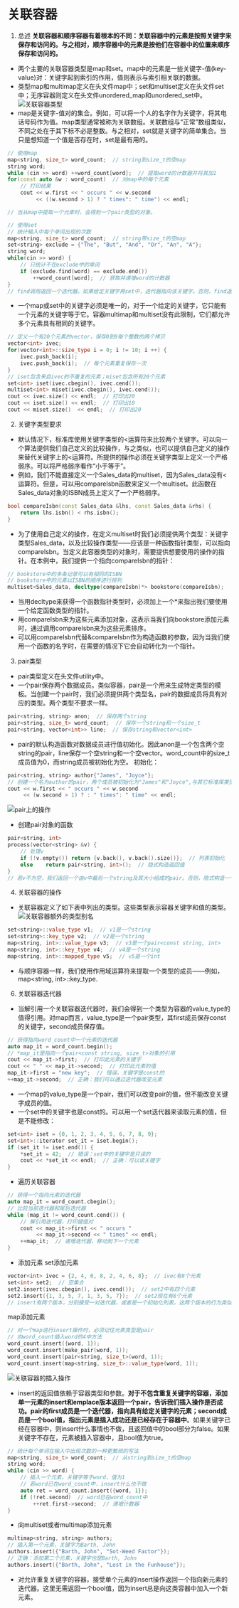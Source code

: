 # 关联容器
1. 总述
**关联容器和顺序容器有着根本的不同：关联容器中的元素是按照关键字来保存和访问的。与之相对，顺序容器中的元素是按他们在容器中的位置来顺序保存和访问的。**
* 两个主要的关联容器类型是map和set。map中的元素是一些关键字-值(key-value)对：关键字起到索引的作用，值则表示与索引相关联的数据。
* 类型map和multimap定义在头文件map中；set和multiset定义在头文件set中；无序容器则定义在头文件unordered_map和unordered_set中。
![关联容器类型](ass_type.png)
* map是关键字-值对的集合。例如，可以将一个人的名字作为关键字，将其电话号码作为值。map类型通常被称为关联数组。关联数组与“正常”数组类似，不同之处在于其下标不必是整数。与之相对，set就是关键字的简单集合。当只是想知道一个值是否存在时，set是最有用的。
``` C++
// 使用map
map<string, size_t> word_count;  // string到size_t的空map
string word;
while (cin >> word) ++word_count[word];  // 提取word的计数器并将其加1
for(const auto &w : word_count)  // 对map中的每个元素
    // 打印结果
    cout << w.first << " occurs " << w.second
         << ((w.second > 1) ? " times": " time") << endl;

// 当从map中提取一个元素时，会得到一个pair类型的对象。
```

``` C++
// 使用set
// 统计输入中每个单词出现的次数
map<string, size_t> word_count;  // string带size_t的空map
set<string> exclude = {"The", "But", "And", "Or", "An", "A"};
string word;
while(cin >> word) {
    // 只统计不在exclude中的单词
    if (exclude.find(word) == exclude.end())
        ++word_count[word];  // 获取并递增word的计数器
}
// find调用返回一个迭代器。如果给定关键字再set中，迭代器指向该关键字。否则，find返回尾后迭代器。仅当word不在exclude中时我们才更新word的计数器
```
* 一个map或set中的关键字必须是唯一的，对于一个给定的关键字，它只能有一个元素的关键字等于它。容器multimap和multiset没有此限制，它们都允许多个元素具有相同的关键字。
``` C++
// 定义一个有20个元素的vector，保存0到9每个整数的两个拷贝
vector<int> ivec;
for(vector<int>::size_type i = 0; i != 10; i ++) {
    ivec.push_back(i);
    ivec.push_back(i);  // 每个元素重复保存一次
}
// iset包含来自ivec的不重复的元素；miset包含所有20个元素
set<int> iset(ivec.cbegin(), ivec.cend());
multiset<int> miset(ivec.cbegin(), ivec.cend());
cout << ivec.size() << endl;  // 打印出20
cout << iset.size() << endl;  // 打印出10
cout << miset.size()  << endl;  // 打印出20
```
2. 关键字类型要求
* 默认情况下，标准库使用关键字类型的<运算符来比较两个关键字。可以向一个算法提供我们自己定义的比较操作，与之类似，也可以提供自己定义的操作来替代关键字上的<运算符。所提供的操作必须在关键字类型上定义一个严格弱序。可以将严格弱序看作“小于等于”。
* 例如，我们不能直接定义一个Sales_data的multiset，因为Sales_data没有<运算符。但是，可以用compareIsbn函数来定义一个multiset。此函数在Sales_data对象的ISBN成员上定义了一个严格弱序。
``` C++
bool compareIsbn(const Sales_data &lhs, const Sales_data &rhs) {
    return lhs.isbn() < rhs.isbn();
}
```
* 为了使用自己定义的操作，在定义multiset时我们必须提供两个类型：关键字类型Sales_data，以及比较操作类型——应该是一种函数指针类型，可以指向compareIsbn。当定义此容器类型的对象时，需要提供想要使用的操作的指针。在本例中，我们提供一个指向compareIsbn的指针：
``` C++
// bookstore中的多条记录可以有相同的ISBN
// bookstore中的元素以ISBN的顺序进行排列
multiset<Sales_data, decltype(compareIsbn)*> bookstore(compareIsbn);
```
* 当用decltype来获得一个函数指针类型时，必须加上一个*来指出我们要使用一个给定函数类型的指针。
* 用compareIsbn来为这些元素添加对象，这表示当我们向bookstore添加元素时，通过调用compareIsbn来为这些元素排序。
* 可以用compareIsbn代替&compareIsbn作为构造函数的参数，因为当我们使用一个函数的名字时，在需要的情况下它会自动转化为一个指针。

3. pair类型

* pair类型定义在头文件utility中。
* 一个pair保存两个数据成员。类似容器，pair是一个用来生成特定类型的模板。当创建一个pair时，我们必须提供两个类型名，pair的数据成员将具有对应的类型。两个类型不要求一样。
``` C++
pair<string, string> anon;  // 保存两个string
pair<string, size_t> word_count;  // 保存一个string和一个size_t
pair<string, vector<int>> line;  // 保存string和vector<int>
```
* pair的默认构造函数对数据成员进行值初始化。因此anon是一个包含两个空string的pair，line保存一个空string和一个空vector。word_count中的size_t成员值为0，而string成员被初始化为空。
初始化：
``` C++
pair<string, string> author{"James", "Joyce"};
// 创建一个名为author的pair，两个成员被初始化为"James"和"Joyce",与其它标准库类型不同，pair的数据成员是public的，两个成员分别命名为first和second。我们用普通的成员访问符号来访问它们。
cout << w.first << " occurs " << w.second
     << (w.second > 1) ? : " times": " time" << endl;
```
![pair上的操作](pair_op.png)
* 创建pair对象的函数
``` C++
pair<string, int>
process(vector<string> &v) {
    // 处理v
    if (!v.empty()) return {v.back(), v.back().size()};  // 列表初始化
    else    return pair<string, int>();  // 隐式构造返回值
}
// 若v不为空，我们返回一个由v中最后一个string及其大小组成的pair。否则，隐式构造一个空pair，并返回它。
```
4. 关联容器的操作
* 关联容器定义了如下表中列出的类型。这些类型表示容器关键字和值的类型。
![关联容器额外的类型别名](type.png)

``` C++
set<string>::value_type v1;  // v1是一个string
set<string>::key_type v2;  // v2是一个string
map<string, int>::value_type v3;  // v3是一个pair<const string, int>
map<string, int>::key_type v4;  // v4是一个string
map<string, int>::mapped_type v5;  // v5是一个int
```
* 与顺序容器一样，我们使用作用域运算符来提取一个类型的成员——例如，map<string, int>::key_type.

6. 关联容器迭代器
* 当解引用一个关联容器迭代器时，我们会得到一个类型为容器的value_type的值得引用。对map而言，value_type是一个pair类型，其first成员保存const的关键字，second成员保存值。
``` C++
// 获得指向word_count中一个元素的迭代器
auto map_it = word_count.begin();
// *map_it是指向一个pair<const string, size_t>对象的引用
cout << map_it->first;  // 打印此元素的关键字
cout << " " << map_it->second;  // 打印此元素的值
map_it->first = "new key";  // 错误，关键字是const的
++map_it->second;  // 正确：我们可以通过迭代器改变元素
```

* 一个map的value_type是一个pair，我们可以改变pair的值，但不能改变关键字成员的值。
* 一个set中的关键字也是const的。可以用一个set迭代器来读取元素的值，但是不能修改：
``` C++
set<int> iset = {0, 1, 2, 3, 4, 5, 6, 7, 8, 9};
set<int>::iterator set_it = iset.begin();
if (set_it != iset.end()) {
    *set_it = 42;  // 错误：set中的关键字是只读的
    cout << *set_it << endl;  // 正确：可以读关键字
}
```
* 遍历关联容器
``` C++
// 获得一个指向元素的迭代器
auto map_it = word_count.cbegin();
// 比较当前迭代器和尾后迭代器
while (map_it != word_count.cend()) {
    // 解引用迭代器，打印键值对
    cout << map_it->first << " occurs "
         << map_it->second << " times" << endl;
    ++map_it;  // 递增迭代器，移动到下一个元素
}
```
* 添加元素
set添加元素
``` C++
vector<int> ivec = {2, 4, 6, 8, 2, 4, 6, 8};  // ivec有8个元素
set<int> set2;  // 空集合
set2.insert(ivec.cbegin(), ivec.cend());  // set2中有四个元素
set2.insert({1, 3, 5, 7, 1, 3, 5, 7});  // set2现在有8个元素
// insert有两个版本，分别接受一对迭代器，或者是一个初始化列表，这两个版本的行为类似对应的构造函数。
```
map添加元素
``` C++
// 对一个map进行insert操作时，必须记住元素类型是pair
// 向word_count插入word的4中方法
word_count.insert({word, 1});
word_count.insert(make_pair(word, 1));
word_count.insert(pair<string, size_t>(word, 1));
word_count.insert(map<string, size_t>::value_type(word, 1));
```
![关联容器的插入操作](insert.png)
* insert的返回值依赖于容器类型和参数。**对于不包含重复关键字的容器，添加单一元素的insert和emplace版本返回一个pair，告诉我们插入操作是否成功。pair的first成员是一个迭代器，指向具有给定关键字的元素；second成员是一个bool值，指出元素是插入成功还是已经存在于容器中**。如果关键字已经在容器中，则insert什么事情也不做，且返回值中的bool部分为false。如果关键字不存在，元素被插入容器中，且bool值为true。
``` C++
// 统计每个单词在输入中出现次数的一种更繁琐的写法
map<string, size_t> word_count;  // 从string到size_t的空map
string word;
while (cin >> word) {
    // 插入一个元素，关键字等于word，值为1
    // 若word已在word_count中，insert什么也不做
    auto ret = word_count.insert({word, 1});
    if (!ret.second)  // word已在word_count中
        ++ret.first->second;  // 递增计数器
}
```
* 向multiset或者multimap添加元素
``` C++
multimap<string, string> authors;
// 插入第一个元素，关键字为Barth, John
authors.insert({"Barth, John", "Sot-Weed Factor"});
// 正确：添加第二个元素，关键字也是Barth, John
authors.insert({"Barth, John", "Lost in the Funhouse"});
```
* 对允许重复关键字的容器，接受单个元素的insert操作返回一个指向新元素的迭代器。这里无需返回一个bool值，因为insert总是向这类容器中加入一个新元素。